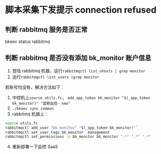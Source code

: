# 脚本采集下发提示 connection refused

## 判断 rabbitmq 服务是否正常

bkeec status rabbitmq

## 判断 rabbitmq 是否没有添加 bk_monitor 账户信息

1. 登陆 rabbitmq 机器，运行`rabbitmqctl list_vhosts | grep monitor`
2. 运行`rabbitmqctl list_users |grep monitor`

若账号均没有，解决方法如下：

1. 中控机上`source utils.fc`，
`add_app_token bk_monitor "$(_app_token bk_monitor)" "蓝鲸监控- new"`
2. `./bkeec sync common`
3. rabbitmq 机器上：

```bash
source utils.fc
rabbitmqctl add_user "bk_monitor" "$(_app_token bk_monitor)"`
rabbitmqctl set_user_tags bk_monitor  management
rabbitmqctl set_permissions -p bk_monitor bk_monitor ".*" ".*" ".*"
```

4. 重新部署一下监控 SaaS
